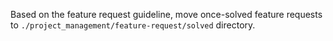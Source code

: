 <!-- ---
!-- Timestamp: 2025-05-26 00:30:57
!-- Author: ywatanabe
!-- File: /home/ywatanabe/.dotfiles/.claude/commands/feature-request-solved.md
!-- --- -->

Based on the feature request guideline, move once-solved feature requests to `./project_management/feature-request/solved` directory.

<!-- EOF -->